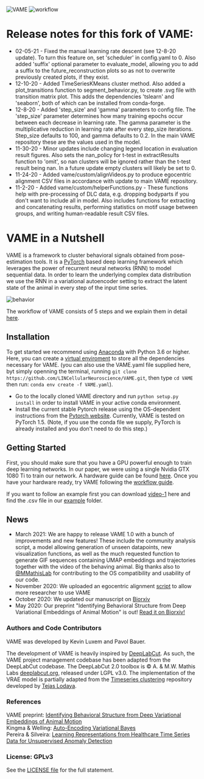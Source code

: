 ![VAME](https://github.com/LINCellularNeuroscience/VAME/blob/master/Images/VAME_Logo-1.png)
![workflow](https://github.com/LINCellularNeuroscience/VAME/blob/master/Images/workflow.png)

# Release notes for this fork of VAME:
* 02-05-21 - Fixed the manual learning rate descent (see 12-8-20 update). To turn this feature on, set 'scheduler' in config.yaml to 0. Also added 'suffix' optional parameter to evaluate_model, allowing you to add a suffix to the future_reconstruction plots so as not to overwrite previously created plots, if they exist.
* 12-10-20 - Added TimeSeriesKMeans cluster method. Also added a plot_transitions function to segment_behavior.py, to create .svg file with transition matrix plot. This adds the dependencies 'tslearn' and 'seaborn', both of which can be installed from conda-forge.
* 12-8-20 - Added 'step_size' and 'gamma' parameters to config file. The 'step_size' parameter determines how many training epochs occur between each decrease in learning rate. The gamma parameter is the multiplicative reduction in learning rate after every step_size iterations. Step_size defaults to 100, and gamma defaults to 0.2. In the main VAME repository these are the values used in the model.
* 11-30-20 - Minor updates include changing legend location in evaluation result figures. Also sets the nan_policy for t-test in extractResults function to 'omit', so nan clusters will be ignored rather than the t-test result being nan. In a future update empty clusters will likely be set to 0.
* 11-24-20 - Added vame/custom/alignVideos.py to produce egocentric alignment CSV files in accordance with update to main VAME repository.
* 11-2-20 - Added vame/custom/helperFunctions.py - These functions help with pre-processing of DLC data, e.g. dropping bodyparts if you don't want to include all in model. Also includes functions for extracting and concatenating results, performing statistics on motif usage between groups, and writing human-readable result CSV files.

# VAME in a Nutshell
VAME is a framework to cluster behavioral signals obtained from pose-estimation tools. It is a [PyTorch](https://pytorch.org/) based deep learning framework which leverages the power of recurrent neural networks (RNN) to model sequential data. In order to learn the underlying complex data distribution we use the RNN in a variational autoencoder setting to extract the latent state of the animal in every step of the input time series.

![behavior](https://github.com/LINCellularNeuroscience/VAME/blob/master/Images/behavior_structure_crop.gif)

The workflow of VAME consists of 5 steps and we explain them in detail [here](https://github.com/LINCellularNeuroscience/VAME/wiki/1.-VAME-Workflow).

## Installation
To get started we recommend using [Anaconda](https://www.anaconda.com/distribution/) with Python 3.6 or higher. 
Here, you can create a [virtual enviroment](https://docs.conda.io/projects/conda/en/latest/user-guide/tasks/manage-environments.html) to store all the dependencies necessary for VAME. (you can also use the VAME.yaml file supplied here, byt simply openning the terminal, running `git clone https://github.com/LINCellularNeuroscience/VAME.git`, then type `cd VAME` then run: `conda env create -f VAME.yaml`).

* Go to the locally cloned VAME directory and run `python setup.py install` in order to install VAME in your active conda environment.
* Install the current stable Pytorch release using the OS-dependent instructions from the [Pytorch website](https://pytorch.org/get-started/locally/). Currently, VAME is tested on PyTorch 1.5. (Note, if you use the conda file we supply, PyTorch is already installed and you don't need to do this step.)

## Getting Started
First, you should make sure that you have a GPU powerful enough to train deep learning networks. In our paper, we were using a single Nvidia GTX 1080 Ti to train our network. A hardware guide can be found [here](https://timdettmers.com/2018/12/16/deep-learning-hardware-guide/). Once you have your hardware ready, try VAME following the [workflow guide](https://github.com/LINCellularNeuroscience/VAME/wiki/1.-VAME-Workflow).

If you want to follow an example first you can download [video-1](https://drive.google.com/file/d/1w6OW9cN_-S30B7rOANvSaR9c3O5KeF0c/view?usp=sharing) here and find the .csv file in our [example](https://github.com/LINCellularNeuroscience/VAME/tree/master/examples) folder. 

## News
* March 2021: We are happy to release VAME 1.0 with a bunch of improvements and new features! These include the community analysis script, a model allowing generation of unseen datapoints, new visualization functions, as well as the much requested function to generate GIF sequences containing UMAP embeddings and trajectories together with the video of the behaving animal. Big thanks also to [@MMathisLab](https://github.com/MMathisLab) for contributing to the OS compatibility and usability of our code.
* November 2020: We uploaded an egocentric alignment [script](https://github.com/LINCellularNeuroscience/VAME/blob/master/examples/align_demo.py) to allow more researcher to use VAME
* October 2020: We updated our manuscript on [Biorxiv](https://www.biorxiv.org/content/10.1101/2020.05.14.095430v2)
* May 2020: Our preprint "Identifying Behavioral Structure from Deep Variational Embeddings of Animal Motion" is out! [Read it on Biorxiv!](https://www.biorxiv.org/content/10.1101/2020.05.14.095430v1)

### Authors and Code Contributors
VAME was developed by Kevin Luxem and Pavol Bauer.

The development of VAME is heavily inspired by [DeepLabCut](https://github.com/DeepLabCut/DeepLabCut/).
As such, the VAME project management codebase has been adapted from the DeepLabCut codebase.
The DeepLabCut 2.0 toolbox is © A. & M.W. Mathis Labs [deeplabcut.org](http:\\deeplabcut.org), released under LGPL v3.0.
The implementation of the VRAE model is partially adapted from the [Timeseries clustering](https://github.com/tejaslodaya/timeseries-clustering-vae) repository developed by [Tejas Lodaya](https://tejaslodaya.com).

### References
VAME preprint: [Identifying Behavioral Structure from Deep Variational Embeddings of Animal Motion](https://www.biorxiv.org/content/10.1101/2020.05.14.095430v2) <br/>
Kingma & Welling: [Auto-Encoding Variational Bayes](https://arxiv.org/abs/1312.6114) <br/>
Pereira & Silveira: [Learning Representations from Healthcare Time Series Data for Unsupervised Anomaly Detection](https://www.joao-pereira.pt/publications/accepted_version_BigComp19.pdf)

### License: GPLv3
See the [LICENSE file](../master/LICENSE) for the full statement.
